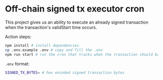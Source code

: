 # Off-chain signed tx executor cron

This project gives us an ability to execute an already signed transaction when the transaction's validStart time occurs.

Action steps:

```bash
npm install # install dependencies
cp .env.example .env # copy and fill the .env
npm run start # run the cron that tracks when the transaction should be executed
```

`.env` format:
```bash
SIGNED_TX_BYTES= # hex encoded signed transaction bytes
```
